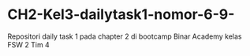 # CH2-Kel3-dailytask1-nomor-6-9-
Repositori daily task 1 pada chapter 2 di bootcamp Binar Academy kelas FSW 2 Tim 4

